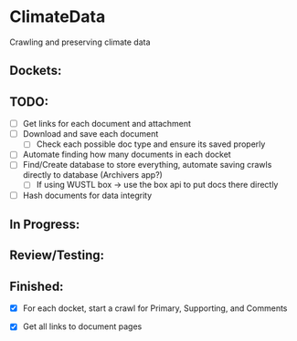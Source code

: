 # ClimateData
Crawling and preserving climate data

Dockets:
 -

  TODO:
   --
   - [ ] Get links for each document and attachment
   - [ ] Download and save each document
     - [ ] Check each possible doc type and ensure its saved properly
   - [ ] Automate finding how many documents in each docket
   - [ ] Find/Create database to store everything, automate saving crawls directly to database (Archivers app?)
     - [ ] If using WUSTL box -> use the box api to put docs there directly
   - [ ] Hash documents for data integrity

  In Progress:
   -

  Review/Testing:
   -

  Finished:
   -
   - [x] For each docket, start a crawl for Primary, Supporting, and Comments
   - [x] Get all links to document pages



